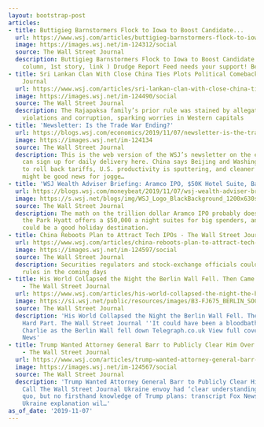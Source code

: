 ```yaml
---
layout: bootstrap-post
articles:
- title: Buttigieg Barnstormers Flock to Iowa to Boost Candidate...
  url: https://www.wsj.com/articles/buttigieg-barnstormers-flock-to-iowa-to-boost-candidate-11573128000
  image: https://images.wsj.net/im-124312/social
  source: The Wall Street Journal
  description: Buttigieg Barnstormers Flock to Iowa to Boost Candidate... (Second
    column, 1st story, link ) Drudge Report Feed needs your support! Become a Patron
- title: Sri Lankan Clan With Close China Ties Plots Political Comeback - Wall Street
    Journal
  url: https://www.wsj.com/articles/sri-lankan-clan-with-close-china-ties-plots-political-comeback-11573128002
  image: https://images.wsj.net/im-124490/social
  source: The Wall Street Journal
  description: The Rajapaksa family’s prior rule was stained by allegations of human-rights
    violations and corruption, sparking worries in Western capitals
- title: 'Newsletter: Is the Trade War Ending?'
  url: https://blogs.wsj.com/economics/2019/11/07/newsletter-is-the-trade-war-ending/
  image: https://images.wsj.net/im-124134
  source: The Wall Street Journal
  description: This is the web version of the WSJ’s newsletter on the economy. You
    can sign up for daily delivery here. China says Beijing and Washington have agreed
    to roll back tariffs, U.S. productivity is sputtering, and cleaner air in China
    might be good news for jogge…
- title: 'WSJ Wealth Adviser Briefing: Aramco IPO, $50K Hotel Suite, Bahamas Holiday'
  url: https://blogs.wsj.com/moneybeat/2019/11/07/wsj-wealth-adviser-briefing-aramco-ipo-50k-hotel-suite-bahamas-holiday/
  image: https://s.wsj.net/blogs/img/WSJ_Logo_BlackBackground_1200x630social
  source: The Wall Street Journal
  description: The math on the trillion dollar Aramco IPO probably doesn't add up;
    the Park Hyatt offers a $50,000 a night suites for big spenders, and the Bahamas
    could be a good holiday destination.
- title: China Reboots Plan to Attract Tech IPOs - The Wall Street Journal
  url: https://www.wsj.com/articles/china-reboots-plan-to-attract-tech-ipos-11573124367
  image: https://images.wsj.net/im-124597/social
  source: The Wall Street Journal
  description: Securities regulators and stock-exchange officials could unveil new
    rules in the coming days
- title: His World Collapsed the Night the Berlin Wall Fell. Then Came the Hard Part.
    - The Wall Street Journal
  url: https://www.wsj.com/articles/his-world-collapsed-the-night-the-berlin-wall-fell-then-came-the-hard-part-11573122630
  image: https://si.wsj.net/public/resources/images/B3-FJ675_BERLIN_SOC_20191105133651.jpg
  source: The Wall Street Journal
  description: 'His World Collapsed the Night the Berlin Wall Fell. Then Came the
    Hard Part. The Wall Street Journal ''It could have been a bloodbath'': Checkpoint
    Charlie as the Berlin Wall fell down Telegraph.co.uk View full coverage on Google
    News'
- title: Trump Wanted Attorney General Barr to Publicly Clear Him Over Ukraine Call
    - The Wall Street Journal
  url: https://www.wsj.com/articles/trump-wanted-attorney-general-barr-to-publicly-clear-him-over-ukraine-call-11573104736
  image: https://images.wsj.net/im-124567/social
  source: The Wall Street Journal
  description: 'Trump Wanted Attorney General Barr to Publicly Clear Him Over Ukraine
    Call The Wall Street Journal Ukraine envoy had ‘clear understanding’ on quid pro
    quo, but no firsthand knowledge of Trump plans: transcript Fox News Lindsey Graham''s
    Ukraine explanation wil…'
as_of_date: '2019-11-07'
---
```


